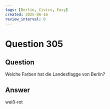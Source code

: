 ```yaml
---
tags: [Berlin, Civics, Easy]
created: 2025-06-16
review_interval: 0
---
```


# Question 305

## Question

Welche Farben hat die Landesflagge von Berlin?

## Answer

weiß-rot
